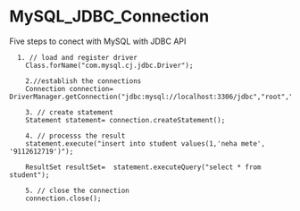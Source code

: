 # MySQL_JDBC_Connection

Five steps to conect with MySQL with JDBC API
      
      
      1. // load and register driver
        Class.forName("com.mysql.cj.jdbc.Driver");

        2.//establish the connections
        Connection connection= DriverManager.getConnection("jdbc:mysql://localhost:3306/jdbc","root","root");

        3. // create statement
        Statement statement= connection.createStatement();

        4. // processs the result
        statement.execute("insert into student values(1,'neha mete', '9112612719')");

        ResultSet resultSet=  statement.executeQuery("select * from student");
       
        5. // close the connection
        connection.close();
